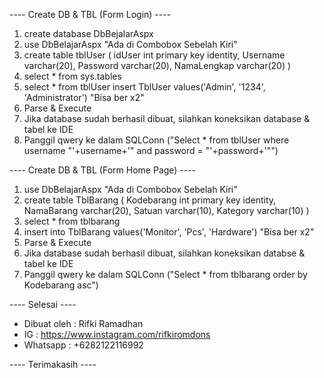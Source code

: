 ---- Create DB & TBL (Form Login) ----

1. create database DbBejalarAspx
2. use DbBelajarAspx "Ada di Combobox Sebelah Kiri"
3. create table tblUser
(
idUser int primary key identity,
Username varchar(20),
Password varchar(20),
NamaLengkap varchar(20)
)
4. select * from sys.tables
5. select * from tblUser
insert TblUser values('Admin', '1234', 'Administrator') "Bisa ber x2"
6. Parse & Execute
7. Jika database sudah berhasil dibuat, silahkan koneksikan database & tabel ke IDE
8. Panggil qwery ke dalam SQLConn ("Select * from tblUser where username "'+username+'" and password = "'+password+'"")

---- Create DB & TBL (Form Home Page) ----

1. use DbBelajarAspx "Ada di Combobox Sebelah Kiri"
2. create table TblBarang
(
Kodebarang int primary key identity,
NamaBarang varchar(20),
Satuan varchar(10),
Kategory varchar(10)
)
4. select * from tblbarang
5. insert into TblBarang values('Monitor', 'Pcs', 'Hardware') "Bisa ber x2"
6. Parse & Execute
7. Jika database sudah berhasil dibuat, silahkan koneksikan databse & tabel ke IDE
8. Panggil qwery ke dalam SQLConn ("Select * from tblbarang order by Kodebarang asc")

---- Selesai ----

- Dibuat oleh	: Rifki Ramadhan
- IG		: https://www.instagram.com/rifkiromdons
- Whatsapp	: +6282122116992

---- Terimakasih ----